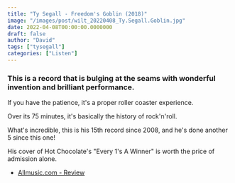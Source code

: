 ```yaml
---
title: "Ty Segall - Freedom's Goblin (2018)"
image: "/images/post/wilt_20220408_Ty.Segall.Goblin.jpg"
date: 2022-04-08T00:00:00.0000000
draft: false
author: "David"
tags: ["tysegall"]
categories: ["Listen"]
---
```

### This is a record that is bulging at the seams with wonderful invention and brilliant performance.

 If you have the patience, it's a proper roller coaster experience. 

 Over its 75 minutes, it's basically the history of rock'n'roll. 

 What's incredible, this is his 15th record since 2008, and he's done another 5 since this one!

 His cover of Hot Chocolate's "Every 1's A Winner" is worth the price of admission alone.

-  [Allmusic.com - Review](https://www.allmusic.com/album/freedoms-goblin-mw0003133393)